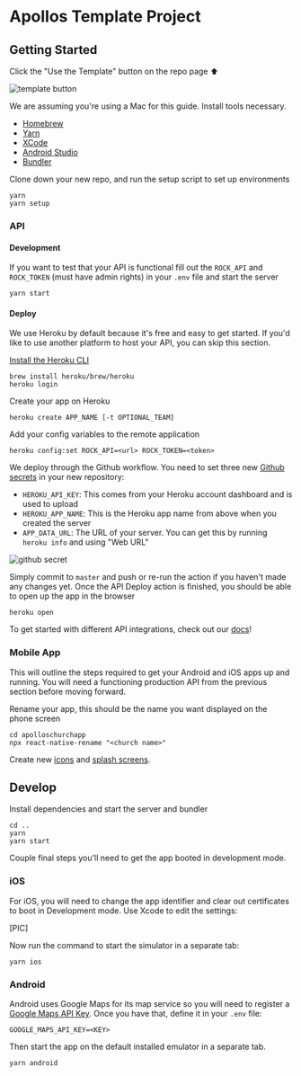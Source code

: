 # Apollos Template Project

## Getting Started

Click the "Use the Template" button on the repo page ⬆

![template button](https://files-2aze9g2bq.vercel.app)

We are assuming you're using a Mac for this guide. Install tools necessary.

- [Homebrew](https://brew.sh)
- [Yarn](https://yarnpkg.com/)
- [XCode](https://developer.apple.com/xcode/)
- [Android Studio](https://developer.android.com/studio)
- [Bundler](https://bundler.io)

Clone down your new repo, and run the setup script to set up environments

```
yarn
yarn setup
```

### API

#### Development

If you want to test that your API is functional fill out the `ROCK_API` and `ROCK_TOKEN` (must have admin rights) in your `.env` file and start the server

```
yarn start
```

#### Deploy

We use Heroku by default because it's free and easy to get started. If you'd like to use another platform to host your API, you can skip this section.

[Install the Heroku CLI](https://devcenter.heroku.com/articles/getting-started-with-nodejs#set-up)

```
brew install heroku/brew/heroku
heroku login
```

Create your app on Heroku

```
heroku create APP_NAME [-t OPTIONAL_TEAM]
```

Add your config variables to the remote application

```
heroku config:set ROCK_API=<url> ROCK_TOKEN=<token>
```

We deploy through the Github workflow. You need to set three new [Github secrets](https://docs.github.com/en/actions/reference/encrypted-secrets) in your new repository:

- `HEROKU_API_KEY`: This comes from your Heroku account dashboard and is used to upload
- `HEROKU_APP_NAME`: This is the Heroku app name from above when you created the server
- `APP_DATA_URL`: The URL of your server. You can get this by running `heroku info` and using "Web URL"

![github secret](https://files-5eu5fyz6u.vercel.app)

Simply commit to `master` and push or re-run the action if you haven't made any changes yet. Once the API Deploy action is finished, you should be able to open up the app in the browser

```
heroku open
```

To get started with different API integrations, check out our [docs](https://apollosapp.io)!

### Mobile App

This will outline the steps required to get your Android and iOS apps up and running. You will need a functioning production API from the previous section before moving forward.

Rename your app, this should be the name you want displayed on the phone screen

```
cd apolloschurchapp
npx react-native-rename "<church name>"
```

Create new [icons](https://appicon.co) and [splash screens](https://github.com/zoontek/react-native-bootsplash#setup).

## Develop

Install dependencies and start the server and bundler

```
cd ..
yarn
yarn start
```

Couple final steps you'll need to get the app booted in development mode.

### iOS

For iOS, you will need to change the app identifier and clear out certificates to boot in Development mode. Use Xcode to edit the settings:

[PIC]

Now run the command to start the simulator in a separate tab:

```
yarn ios
```

### Android

Android uses Google Maps for its map service so you will need to register a [Google Maps API Key](https://developers.google.com/maps/documentation/android-sdk/get-api-key). Once you have that, define it in your `.env` file:

```
GOOGLE_MAPS_API_KEY=<KEY>
```

Then start the app on the default installed emulator in a separate tab.

```
yarn android
```
